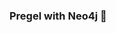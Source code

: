 ### Pregel with Neo4j 🚀



































































































































 












































































